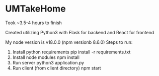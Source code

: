 # UMTakeHome

Took ~3.5-4 hours to finish

Created utilizing Python3 with Flask for backend and React for frontend

My node version is v18.0.0 (npm versionb 8.6.0)
Steps to run:
1. Install python requirements
  pip install -r requirements.txt
2. Install node modules
  npm install
3. Run server
  python3 application.py
4. Run client (from client directory)
  npm start
